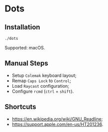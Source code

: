 # Dots

## Installation

```shell
./dots
```

Supported: macOS.

## Manual Steps

- Setup `Colemak` keyboard layout;
- Remap `Caps Lock` to `Control`;
- Load `Raycast` configuration;
- Configure `rcmd` (`ctrl` + `shift`).

## Shortcuts

- <https://en.wikipedia.org/wiki/GNU_Readline>;
- <https://support.apple.com/en-us/HT201236>.
